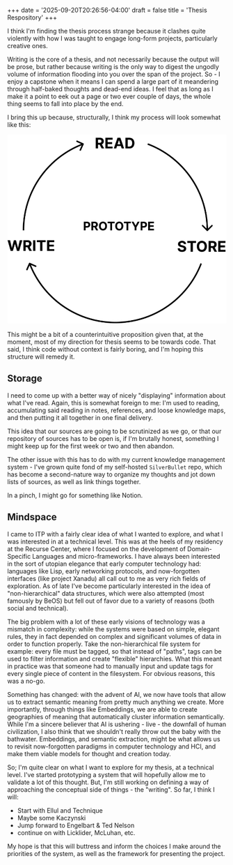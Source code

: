 +++
date = '2025-09-20T20:26:56-04:00'
draft = false
title = 'Thesis Respository'
+++

I think I'm finding the thesis process strange because it clashes quite violently with how I was taught to engage long-form projects, particularly creative ones. 

Writing is the core of a thesis, and not necessarily because the output will be prose, but rather because writing is the only way to digest the ungodly volume of information flooding into you over the span of the project. So - I enjoy a capstone when it means I can spend a large part of it meandering through half-baked thoughts and dead-end ideas. I feel that as long as I make it a point to eek out a page or two ever couple of days, the whole thing seems to fall into place by the end.

I bring this up because, structurally, I think my process will look somewhat like this:

![Flow Chart](flow.png)

This might be a bit of a counterintuitive proposition given that, at the moment, most of my direction for thesis seems to be towards code. That said, I think code without context is fairly boring, and I'm hoping this structure will remedy it.

## Storage

I need to come up with a better way of nicely "displaying" information about what I've read. Again, this is somewhat foreign to me: I'm used to reading, accumulating said reading in notes, references, and loose knowledge maps, and then putting it all together in one final delivery. 

This idea that our sources are going to be scrutinized as we go, or that our repository of sources has to be open is, if I'm brutally honest, something I might keep up for the first week or two and then abandon.

The other issue with this has to do with my current knowledge management system - I've grown quite fond of my self-hosted `SilverBullet` repo, which has become a second-nature way to organize my thoughts and jot down lists of sources, as well as link things together.

In a pinch, I might go for something like Notion.

## Mindspace

I came to ITP with a fairly clear idea of what I wanted to explore, and what I was interested in at a technical level. This was at the heels of my residency at the Recurse Center, where I focused on the development of Domain-Specific Languages and micro-frameworks. I have always been interested in the sort of utopian elegance that early computer technology had: languages like Lisp, early networking protocols, and now-forgotten interfaces (like project Xanadu) all call out to me as very rich fields of exploration. As of late I've become particularly interested in the idea of "non-hierarchical" data structures, which were also attempted (most famously by BeOS) but fell out of favor due to a variety of reasons (both social and technical).

The big problem with a lot of these early visions of technology was a mismatch in complexity: while the systems were based on simple, elegant rules, they in fact depended on complex and significant volumes of data in order to function properly. Take the non-hierarchical file system for example: every file must be tagged, so that instead of "paths", tags can be used to filter information and create "flexible" hierarchies. What this meant in practice was that someone had to manually input and update tags for every single piece of content in the filesystem. For obvious reasons, this was a no-go.

Something has changed: with the advent of AI, we now have tools that allow us to extract semantic meaning from pretty much anything we create. More importantly, through things like Embeddings, we are able to create geographies of meaning that automatically cluster information semantically. While I'm a sincere believer that AI is ushering - live - the downfall of human civilization, I also think that we shouldn't really throw out the baby with the bathwater. Embeddings, and semantic extraction, might be what allows us to revisit now-forgotten paradigms in computer technology and HCI, and make them viable models for thought and creation today.

So; I'm quite clear on what I want to explore for my thesis, at a technical level. I've started prototyping a system that will hopefully allow me to validate a lot of this thought. But, I'm still working on defining a way of approaching the conceptual side of things - the "writing". So far, I think I will:

- Start with Ellul and Technique
- Maybe some Kaczynski
- Jump forward to Engelbart & Ted Nelson
- continue on with Licklider, McLuhan, etc.

My hope is that this will buttress and inform the choices I make around the priorities of the system, as well as the framework for presenting the project.
